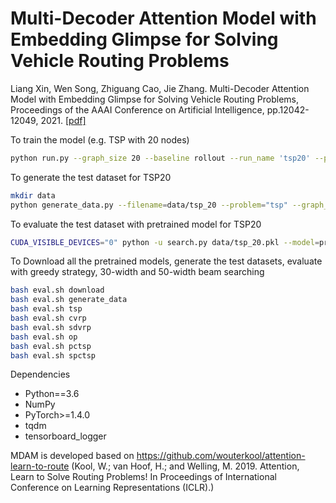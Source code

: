 # Multi-Decoder Attention Model with Embedding Glimpse for Solving Vehicle Routing Problems
Liang Xin, Wen Song, Zhiguang Cao, Jie Zhang.  Multi-Decoder Attention Model with Embedding Glimpse for Solving Vehicle Routing Problems, Proceedings of the AAAI Conference on Artificial Intelligence, pp.12042-12049, 2021. [[pdf]](https://ojs.aaai.org/index.php/AAAI/article/view/17430)

To train the model (e.g. TSP with 20 nodes)
```bash
python run.py --graph_size 20 --baseline rollout --run_name 'tsp20' --problem="tsp" --batch_size=512 --epoch_size=1280000 --kl_loss=0.01 --n_EG=2 --n_paths=5 --val_size=10000
```

To generate the test dataset for TSP20
```bash
mkdir data
python generate_data.py --filename=data/tsp_20 --problem="tsp" --graph_sizes=20 --dataset_size=100000
```

To evaluate the test dataset with pretrained model for TSP20
```bash
CUDA_VISIBLE_DEVICES="0" python -u search.py data/tsp_20.pkl --model=pretrained/tsp_20/epoch-99.pt --beam_size=1 --eval_batch_size=1024
```

To Download all the pretrained models, generate the test datasets, evaluate with greedy strategy, 30-width and 50-width beam searching
```bash
bash eval.sh download
bash eval.sh generate_data
bash eval.sh tsp
bash eval.sh cvrp
bash eval.sh sdvrp
bash eval.sh op
bash eval.sh pctsp
bash eval.sh spctsp
```

Dependencies
* Python==3.6
* NumPy
* PyTorch>=1.4.0
* tqdm
* tensorboard_logger

MDAM is developed based on https://github.com/wouterkool/attention-learn-to-route (Kool, W.; van Hoof, H.; and Welling, M. 2019. Attention,
Learn to Solve Routing Problems! In Proceedings of International Conference on Learning Representations (ICLR).)
